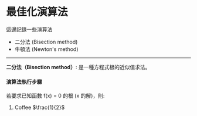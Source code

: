 <!DOCTYPE html>
<html>

<body>

<h1>最佳化演算法</h1>
這邊記錄一些演算法
<ul>
    <li>二分法 (Bisection method)</li>
    <li>牛頓法 (Newton's method)</li>
</ul>
<hr>
<b>二分法（Bisection method）</b>: 是一種方程式根的近似值求法。 <br>

<h4>演算法執行步驟</h4>
若要求已知函數 f(x) = 0 的根 (x 的解)，則:
<ol>
  <li>Coffee $\frac{1}{2}$</li>
</ol> 


</body>
</html>
